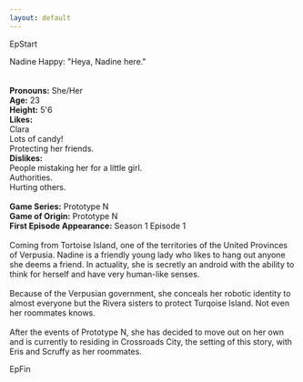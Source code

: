 ```yaml
---
layout: default
---
```


EpStart

Nadine Happy: "Heya, Nadine here."<br><br><br>**Pronouns:** She/Her<br>**Age:** 23<br>**Height:** 5'6<br>**Likes:**<br>Clara<br>Lots of candy!<br>Protecting her friends.<br>**Dislikes:** <br>People mistaking her for a little girl.<br>Authorities.<br>Hurting others. <br><br>**Game Series:** Prototype N<br>**Game of Origin:** Prototype N <br>**First Episode Appearance:** Season 1 Episode 1 <br><br>Coming from Tortoise Island, one of the territories of the United Provinces of Verpusia. Nadine is a friendly young lady who likes to hang out anyone she deems a friend. In actuality, she is secretly an android with the ability to think for herself and have very human-like senses.<br><br>Because of the Verpusian government, she conceals her robotic identity to almost everyone but the Rivera sisters to protect Turqoise Island. Not even her roommates knows.<br><br>After the events of Prototype N, she has decided to move out on her own and is currently to residing in Crossroads City, the setting of this story, with Eris and Scruffy as her roommates.

EpFin

<script src="{{ '/assets/js/EpFormatter.js' | relative_url }}"></script>